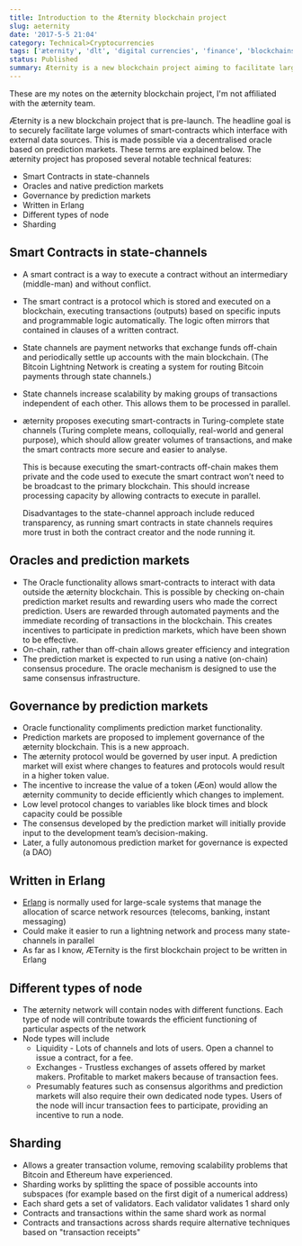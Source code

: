 ```yaml
---
title: Introduction to the Æternity blockchain project
slug: aeternity
date: '2017-5-5 21:04'
category: Technical>Cryptocurrencies
tags: ['æternity', 'dlt', 'digital currencies', 'finance', 'blockchains']
status: Published
summary: Æternity is a new blockchain project aiming to facilitate large volumes of smart-contracts which can interface with external data sources. This is accomplished using a decentralised oracle based on prediction markets.
---
```


These are my notes on the æternity blockchain project, I'm not affiliated with the æternity team.

Æternity is a new blockchain project that is pre-launch. The headline goal is to securely facilitate large volumes of smart-contracts which interface with external data sources. This is made possible via a decentralised oracle based on prediction markets. These terms are explained below. The æternity project has proposed several notable technical features:

- Smart Contracts in state-channels
- Oracles and native prediction markets
- Governance by prediction markets
- Written in Erlang
- Different types of node
- Sharding

## Smart Contracts in state-channels

- A smart contract is a way to execute a contract without an intermediary (middle-man) and without conflict.
- The smart contract is a protocol which is stored and executed on a blockchain, executing transactions (outputs) based on specific inputs and programmable logic automatically. The logic often mirrors that contained in clauses of a written contract.
- State channels are payment networks that exchange funds off-chain and periodically settle up accounts with the main blockchain. (The Bitcoin Lightning Network is creating a system for routing Bitcoin payments through state channels.)
- State channels increase scalability by making groups of transactions independent of each other. This allows them to be processed in parallel.
- æternity proposes executing smart-contracts in Turing-complete state channels (Turing complete means, colloquially, real-world and general purpose), which should allow greater volumes of transactions, and make the smart contracts more secure and easier to analyse.

  This is because executing the smart-contracts off-chain makes them private and the code used to execute the smart contract won’t need to be broadcast to the primary blockchain. This should increase processing capacity by allowing contracts to execute in parallel.

  Disadvantages to the state-channel approach include reduced transparency, as running smart contracts in state channels requires more trust in both the contract creator and the node running it.

## Oracles and prediction markets

- The Oracle functionality allows smart-contracts to interact with data outside the æternity blockchain. This is possible by checking on-chain prediction market results and rewarding users who made the correct prediction. Users are rewarded through automated payments and the immediate recording of transactions in the blockchain. This creates incentives to participate in prediction markets, which have been shown to be effective.
- On-chain, rather than off-chain allows greater efficiency and integration
- The prediction market is expected to run using a native (on-chain) consensus procedure. The oracle mechanism is designed to use the same consensus infrastructure.

## Governance by prediction markets

- Oracle functionality compliments prediction market functionality.
- Prediction markets are proposed to implement governance of the æternity blockchain. This is a new approach.
- The æternity protocol would be governed by user input. A prediction market will exist where changes to features and protocols would result in a higher token value.
- The incentive to increase the value of a token (Æon) would allow the æternity community to decide efficiently which changes to implement.
- Low level protocol changes to variables like block times and block capacity could be possible
- The consensus developed by the prediction market will initially provide input to the development team’s decision-making.
- Later, a fully autonomous prediction market for governance is expected (a DAO)

## Written in Erlang

- [Erlang](<https://en.wikipedia.org/wiki/Erlang_(programming_language)>) is normally used for large-scale systems that manage the allocation of scarce network resources (telecoms, banking, instant messaging)
- Could make it easier to run a lightning network and process many state-channels in parallel
- As far as I know, ÆTernity is the first blockchain project to be written in Erlang

## Different types of node

- The æternity network will contain nodes with different functions. Each type of node will contribute towards the efficient functioning of particular aspects of the network
- Node types will include
  - Liquidity - Lots of channels and lots of users. Open a channel to issue a contract, for a fee.
  - Exchanges - Trustless exchanges of assets offered by market makers. Profitable to market makers because of transaction fees.
  - Presumably features such as consensus algorithms and prediction markets will also require their own dedicated node types. Users of the node will incur transaction fees to participate, providing an incentive to run a node.

## Sharding

- Allows a greater transaction volume, removing scalability problems that Bitcoin and Ethereum have experienced.
- Sharding works by splitting the space of possible accounts into subspaces (for example based on the first digit of a numerical address)
- Each shard gets a set of validators. Each validator validates 1 shard only
- Contracts and transactions within the same shard work as normal
- Contracts and transactions across shards require alternative techniques based on "transaction receipts"
